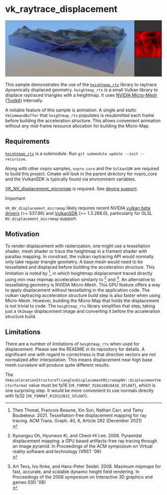 # vk_raytrace_displacement

![](doc/preview.jpg)

This sample demonstrates the use of the
[`heightmap_rtx`](https://github.com/NVIDIAGameWorks/heightmap_rtx) library to
raytrace dynamically displaced geometry. `heightmap_rtx` is a small Vulkan
library to displace raytraced triangles with a heightmap. It uses [NVIDIA
Micro-Mesh](https://developer.nvidia.com/rtx/ray-tracing/micro-mesh)
([Toolkit](https://github.com/NVIDIAGameWorks/Displacement-MicroMap-Toolkit))
internally.

A notable feature of this sample is animation. A single and static
`VkCommandBuffer` that `heightmap_rtx` populates is resubmitted each frame
before building the acceleration structure. This allows convenient animation
without any mid-frame resource allocation for building the Micro-Map.

## Requirements

[`heightmap_rtx`](https://github.com/NVIDIAGameWorks/heightmap_rtx) is a
submodule. Run `git submodule update --init --recursive`.

Along with other nvpro samples, `nvpro_core` and the `VulkanSDK` are required to
build this project. Cmake will look in the parent directory for nvpro_core and
the VulkanSDK is typically found via environment variables.

[VK_NV_displacement_micromap](https://registry.khronos.org/vulkan/specs/1.3-extensions/man/html/VK_NV_displacement_micromap.html)
is required. See [device
support](https://vulkan.gpuinfo.org/listdevicescoverage.php?extension=VK_NV_displacement_micromap&platform=all).

> [!IMPORTANT]
> `VK_NV_displacement_micromap` likely requires recent NVIDIA [vulkan beta
> drivers](https://developer.nvidia.com/vulkan-driver) (>= 537.96) and
> [VulkanSDK](https://vulkan.lunarg.com/) (>= 1.3.268.0), particularly for GLSL
> `NV_displacement_micromap` support.

## Motivation

To render displacement with rasterization, one might use a tessellation shader,
mesh shader or trace the heightmap in a frament shader with parallax mapping. In
constrast, the vulkan raytracing API would normally only take regular triangle
geometry. A base mesh would need to be tessellated and displaced before building
the acceleration structure. This limitation is noted by [^1], in which heightmap
displacement traced directly using min-max mipmap acceleration similarly to [^2]
and [^3]. An alternative to tessellating geometry is NVIDIA Micro-Mesh. This GPU
feature offers a way to apply displacement without tessellating in the
application code. The vulkan raytracing acceleration structure build step is
also faster when using Micro-Mesh. However, building the Micro-Map that holds
the displacement is not trivial to code. The `heightmap_rtx` library simplifies
that step, taking just a `VkImage` displacement image and converting it before
the acceleration structure build.

## Limitations

There are a number of limitations of `heightmap_rtx` when used for displacement.
Please see the README in its repository for details. A significant one with
regard to correctness is that direction vectors are not normalized after
interpolation. This means displacement near high base mesh curvature will
produce quite different results.

The
`VkAccelerationStructureTrianglesDisplacementMicromapNV::displacementVectorFormat`
value must be fp16 (`VK_FORMAT_R16G16B16A16_SFLOAT`), which is one surprising
step. It would be more convenient to use normals directly with fp32
(`VK_FORMAT_R32G32B32_SFLOAT`).

[^1]: Theo Thonat, Francois Beaune, Xin Sun, Nathan Carr, and Tamy Boubekeur.
    2021. Tessellation-free displacement mapping for ray tracing. ACM Trans.
    Graph. 40, 6, Article 282 (December 2021)<br/>
[^2]: Kyoungsu Oh, Hyunwoo Ki, and Cheol-Hi Lee. 2006. Pyramidal displacement
    mapping: a GPU based artifacts-free ray tracing through an image pyramid. In
    Proceedings of the ACM symposium on Virtual reality software and technology
    (VRST '06)<br/>
[^3]: Art Tevs, Ivo Ihrke, and Hans-Peter Seidel. 2008. Maximum mipmaps for
    fast, accurate, and scalable dynamic height field rendering. In Proceedings
    of the 2008 symposium on Interactive 3D graphics and games (I3D '08)<br/>